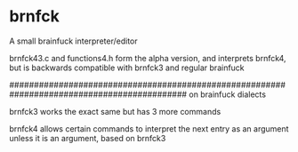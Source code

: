 # brnfck
A small brainfuck interpreter/editor

brnfck43.c and functions4.h form the alpha version, and interprets brnfck4, but is backwards compatible with brnfck3 and regular brainfuck

############################################################################################
on brainfuck dialects

brnfck3 works the exact same but has 3 more commands

brnfck4 allows certain commands to interpret the next entry as an argument unless it is an argument, based on brnfck3
